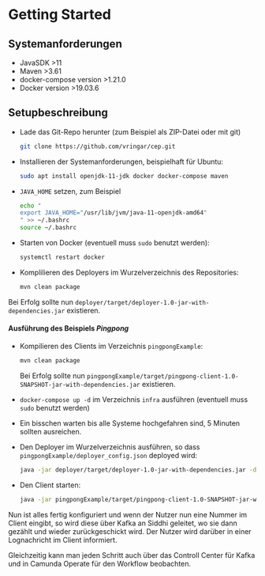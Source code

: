 # Getting Started

## Systemanforderungen

* JavaSDK >11
* Maven >3.61
* docker-compose version >1.21.0
* Docker version >19.03.6

## Setupbeschreibung

* Lade das Git-Repo herunter (zum Beispiel als ZIP-Datei oder mit git)

    ```bash
    git clone https://github.com/vringar/cep.git
    ```

* Installieren der Systemanforderungen, beispielhaft für Ubuntu:

    ```bash
    sudo apt install openjdk-11-jdk docker docker-compose maven
    ```

* `JAVA_HOME` setzen, zum Beispiel

    ```bash
    echo "
    export JAVA_HOME="/usr/lib/jvm/java-11-openjdk-amd64"
    " >> ~/.bashrc
    source ~/.bashrc
    ```

* Starten von Docker (eventuell muss `sudo` benutzt werden):

    ```bash
    systemctl restart docker
    ```

* Komplilieren des Deployers im Wurzelverzeichnis des Repositories:

    ```bash
    mvn clean package
    ```

Bei Erfolg sollte nun `deployer/target/deployer-1.0-jar-with-dependencies.jar` existieren.

#### Ausführung des Beispiels *Pingpong*

* Kompilieren des Clients im Verzeichnis `pingpongExample`:

    ```bash
    mvn clean package
    ```
  
    Bei Erfolg sollte nun `pingpongExample/target/pingpong-client-1.0-SNAPSHOT-jar-with-dependencies.jar` existieren.
* `docker-compose up -d` im Verzeichnis `infra` ausführen (eventuell muss `sudo` benutzt werden)
* Ein bisschen warten bis alle Systeme hochgefahren sind, 5 Minuten sollten ausreichen.
* Den Deployer im Wurzelverzeichnis ausführen, so dass `pingpongExample/deployer_config.json` deployed wird:

    ```bash
    java -jar deployer/target/deployer-1.0-jar-with-dependencies.jar -deploy pingpongExample/deployer_config.json
    ```

* Den Client starten:

    ```bash
    java -jar pingpongExample/target/pingpong-client-1.0-SNAPSHOT-jar-with-dependencies.jar
    ```

Nun ist alles fertig konfiguriert und wenn der Nutzer nun eine Nummer im Client eingibt, so wird diese über Kafka an Siddhi geleitet, wo sie dann gezählt und wieder zurückgeschickt wird. Der Nutzer wird darüber in einer Lognachricht im Client informiert.

Gleichzeitig kann man jeden Schritt auch über das Controll Center für Kafka und in Camunda Operate für den Workflow beobachten.
